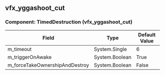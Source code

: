 ## vfx_yggashoot_cut

### Component: TimedDestruction (vfx_yggashoot_cut)

|Field|Type|Default Value|
|-----|----|-------------|
|m_timeout|System.Single|6|
|m_triggerOnAwake|System.Boolean|True|
|m_forceTakeOwnershipAndDestroy|System.Boolean|False|

